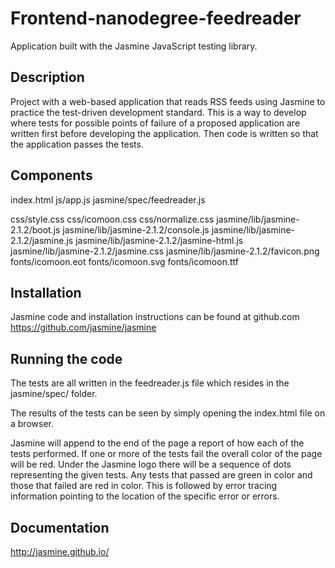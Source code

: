 # Frontend-nanodegree-feedreader

Application built with the Jasmine JavaScript testing library.

Description
-----------

Project with a web-based application that reads RSS feeds using Jasmine to practice the test-driven development standard. This is a way to develop where tests for possible points of failure of a proposed application are written first before developing the application. Then code is written so that the application passes the tests. 

Components
----------
index.html
js/app.js
jasmine/spec/feedreader.js

css/style.css
css/icomoon.css
css/normalize.css
jasmine/lib/jasmine-2.1.2/boot.js
jasmine/lib/jasmine-2.1.2/console.js
jasmine/lib/jasmine-2.1.2/jasmine.js
jasmine/lib/jasmine-2.1.2/jasmine-html.js
jasmine/lib/jasmine-2.1.2/jasmine.css
jasmine/lib/jasmine-2.1.2/favicon.png
fonts/icomoon.eot
fonts/icomoon.svg
fonts/icomoon.ttf


Installation
------------

Jasmine code and installation instructions can be found at github.com
https://github.com/jasmine/jasmine


Running the code
----------------

The tests are all written in the feedreader.js file which resides in the jasmine/spec/ folder.

The results of the tests can be seen by simply opening the index.html file on a browser.

Jasmine will append to the end of the page a report of how each of the tests performed.
If one or more of the tests fail the overall color of the page will be red.
Under the Jasmine logo there will be a sequence of dots representing the given tests.
Any tests that passed are green in color and those that failed are red in color.
This is followed by error tracing information pointing to the location of the specific error or errors. 

Documentation
-------------------

http://jasmine.github.io/